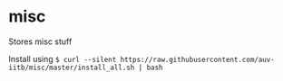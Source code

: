 # misc
Stores misc stuff

Install using 
```$ curl --silent https://raw.githubusercontent.com/auv-iitb/misc/master/install_all.sh | bash```
